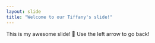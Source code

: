 ```yaml
---
layout: slide
title: "Welcome to our Tiffany's slide!"
---
```

This is my awesome slide! :tada:
Use the left arrow to go back!


